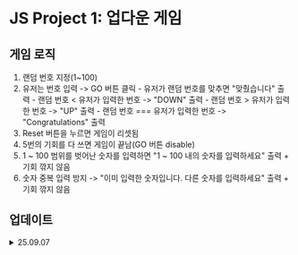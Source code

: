 # JS Project 1: 업다운 게임 <br>
## 게임 로직
  1. 랜덤 번호 지정(1~100)
  2. 유저는 번호 입력 -> GO 버튼 클릭
    - 유저가 랜덤 번호를 맞추면 "맞췄습니다" 출력
    - 랜덤 번호 < 유저가 입력한 번호 -> "DOWN" 출력
    - 랜덤 번호 > 유저가 입력한 번호 -> "UP" 출력
    - 랜덤 번호 === 유저가 입력한 번호 -> "Congratulations" 출력
  3. Reset 버튼을 누르면 게임이 리셋됨
  4. 5번의 기회를 다 쓰면 게임이 끝남(GO 버튼 disable)
  5. 1 ~ 100 범위를 벗어난 숫자를 입력하면 "1 ~ 100 내의 숫자를 입력하세요" 출력 + 기회 깎지 않음
  6. 숫자 중복 입력 방지 -> "이미 입력한 숫자입니다. 다른 숫자를 입력하세요" 출력 + 기회 깎지 않음
## 업데이트
<details>
  <summary>25.09.07</summary>
  
  - 메인 페이지 추가
  
  - 사용자가 입력한 숫자 화면에 출력
    
  - 반응형 디자인 구현
</details>
